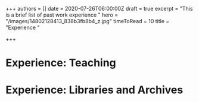 +++
authors = []
date = 2020-07-26T06:00:00Z
draft = true
excerpt = "This is a brief list of past work experience "
hero = "/images/14802128413_838b3fb8b4_z.jpg"
timeToRead = 10
title = "Experience "

+++
# Experience: Teaching

# Experience: Libraries and Archives